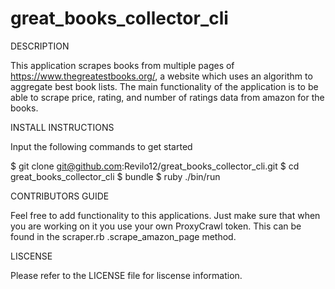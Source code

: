 # great_books_collector_cli

DESCRIPTION

This application scrapes books from multiple pages of https://www.thegreatestbooks.org/, a website which uses an algorithm to aggregate best book lists. The main functionality of the application is to be able to scrape price, rating, and number of ratings data from amazon for the books.

INSTALL INSTRUCTIONS

Input the following commands to get started

$ git clone git@github.com:Revilo12/great_books_collector_cli.git
$ cd great_books_collector_cli
$ bundle
$ ruby ./bin/run

CONTRIBUTORS GUIDE

Feel free to add functionality to this applications. Just make sure that when you are working on it you use your own ProxyCrawl token. This can be found in the scraper.rb .scrape_amazon_page method.

LISCENSE

Please refer to the LICENSE file for liscense information.

